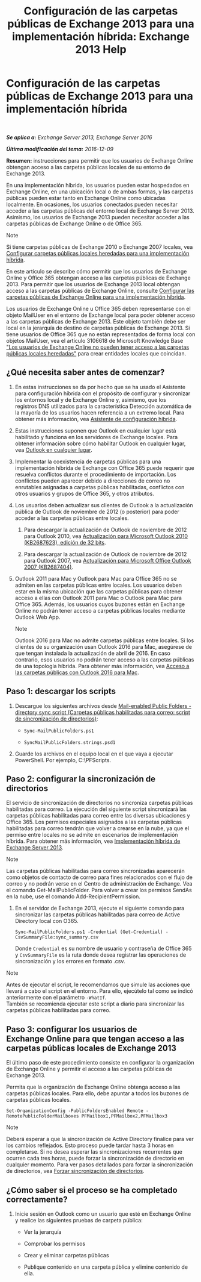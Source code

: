 ﻿---
title: 'Configuración de las carpetas públicas de Exchange 2013 para una implementación híbrida: Exchange 2013 Help'
TOCTitle: Configuración de las carpetas públicas de Exchange 2013 para una implementación híbrida
ms:assetid: b828520f-022c-4fcb-ab68-e1c330e87c33
ms:mtpsurl: https://technet.microsoft.com/es-es/library/Dn986544(v=EXCHG.150)
ms:contentKeyID: 65452453
ms.date: 04/23/2018
mtps_version: v=EXCHG.150
ms.translationtype: HT
---

# Configuración de las carpetas públicas de Exchange 2013 para una implementación híbrida

 

_**Se aplica a:** Exchange Server 2013, Exchange Server 2016_

_**Última modificación del tema:** 2016-12-09_

**Resumen:**  instrucciones para permitir que los usuarios de Exchange Online obtengan acceso a las carpetas públicas locales de su entorno de Exchange 2013.

En una implementación híbrida, los usuarios pueden estar hospedados en Exchange Online, en una ubicación local o de ambas formas, y las carpetas públicas pueden estar tanto en Exchange Online como ubicadas localmente. En ocasiones, los usuarios conectados pueden necesitar acceder a las carpetas públicas del entorno local de Exchange Server 2013. Asimismo, los usuarios de Exchange 2013 pueden necesitar acceder a las carpetas públicas de Exchange Online o de Office 365.


> [!NOTE]
> Si tiene carpetas públicas de Exchange&nbsp;2010 o Exchange&nbsp;2007 locales, vea <A href="configure-legacy-on-premises-public-folders-for-a-hybrid-deployment-exchange-2013-help.md">Configurar carpetas públicas locales heredadas para una implementación híbrida</A>.



En este artículo se describe cómo permitir que los usuarios de Exchange Online y Office 365 obtengan acceso a las carpetas públicas de Exchange 2013. Para permitir que los usuarios de Exchange 2013 local obtengan acceso a las carpetas públicas de Exchange Online, consulte [Configurar las carpetas públicas de Exchange Online para una implementación híbrida](configure-exchange-online-public-folders-for-a-hybrid-deployment-exchange-2013-help.md).

Los usuarios de Exchange Online u Office 365 deben representarse con el objeto MailUser en el entorno de Exchange local para poder obtener acceso a las carpetas públicas de Exchange 2013. Este objeto también debe ser local en la jerarquía de destino de carpetas públicas de Exchange 2013. Si tiene usuarios de Office 365 que no están representados de forma local con objetos MailUser, vea el artículo 3106618 de Microsoft Knowledge Base ["Los usuarios de Exchange Online no pueden tener acceso a las carpetas públicas locales heredadas"](https://go.microsoft.com/fwlink/p/?linkid=699451) para crear entidades locales que coincidan.

## ¿Qué necesita saber antes de comenzar?

1.  En estas instrucciones se da por hecho que se ha usado el Asistente para configuración híbrida con el propósito de configurar y sincronizar los entornos local y de Exchange Online y, asimismo, que los registros DNS utilizados para la característica Detección automática de la mayoría de los usuarios hacen referencia a un extremo local. Para obtener más información, vea [Asistente de configuración híbrida](https://technet.microsoft.com/es-es/library/hh529921\(v=exchg.150\)).

2.  Estas instrucciones suponen que Outlook en cualquier lugar está habilitado y funciona en los servidores de Exchange locales. Para obtener información sobre cómo habilitar Outlook en cualquier lugar, vea [Outlook en cualquier lugar](outlook-anywhere-exchange-2013-help.md).

3.  Implementar la coexistencia de carpetas públicas para una implementación híbrida de Exchange con Office 365 puede requerir que resuelva conflictos durante el procedimiento de importación. Los conflictos pueden aparecer debido a direcciones de correo no enrutables asignadas a carpetas públicas habilitadas, conflictos con otros usuarios y grupos de Office 365, y otros atributos.

4.  Los usuarios deben actualizar sus clientes de Outlook a la actualización pública de Outlook de noviembre de 2012 (o posterior) para poder acceder a las carpetas públicas entre locales.
    
    1.  Para descargar la actualización de Outlook de noviembre de 2012 para Outlook 2010, vea [Actualización para Microsoft Outlook 2010 (KB2687623), edición de 32 bits](https://www.microsoft.com/es-es/download/details.aspx?id=35702).
    
    2.  Para descargar la actualización de Outlook de noviembre de 2012 para Outlook 2007, vea [Actualización para Microsoft Office Outlook 2007 (KB2687404)](https://www.microsoft.com/es-es/download/details.aspx?id=35718).

5.  Outlook 2011 para Mac y Outlook para Mac para Office 365 no se admiten en las carpetas públicas entre locales. Los usuarios deben estar en la misma ubicación que las carpetas públicas para obtener acceso a ellas con Outlook 2011 para Mac o Outlook para Mac para Office 365. Además, los usuarios cuyos buzones están en Exchange Online no podrán tener acceso a carpetas públicas locales mediante Outlook Web App.
    

    > [!NOTE]
    > Outlook 2016 para Mac no admite carpetas públicas entre locales. Si los clientes de su organización usan Outlook 2016 para Mac, asegúrese de que tengan instalada la actualización de abril de 2016. En caso contrario, esos usuarios no podrán tener acceso a las carpetas públicas de una topología híbrida. Para obtener más información, vea <A href="accessing-public-folders-with-outlook-2016-for-mac-exchange-2013-help.md">Acceso a las carpetas públicas con Outlook 2016 para Mac</A>.



## Paso 1: descargar los scripts

1.  Descargue los siguientes archivos desde [Mail-enabled Public Folders - directory sync script (Carpetas públicas habilitadas para correo: script de sincronización de directorios)](https://www.microsoft.com/es-es/download/details.aspx?id=46381):
    
      - `Sync-MailPublicFolders.ps1`
    
      - `SyncMailPublicFolders.strings.psd1`

2.  Guarde los archivos en el equipo local en el que vaya a ejecutar PowerShell. Por ejemplo, C:\\PFScripts.

## Paso 2: configurar la sincronización de directorios

El servicio de sincronización de directorios no sincroniza carpetas públicas habilitadas para correo. La ejecución del siguiente script sincronizará las carpetas públicas habilitadas para correo entre las diversas ubicaciones y Office 365. Los permisos especiales asignados a las carpetas públicas habilitadas para correo tendrán que volver a crearse en la nube, ya que el permiso entre locales no se admite en escenarios de implementación híbrida. Para obtener más información, vea [Implementación híbrida de Exchange Server 2013](https://technet.microsoft.com/es-es/59e32000-4fcf-417f-a491-f1d8f9aeef9b\(exchg.150\)#doc).


> [!NOTE]
> Las carpetas públicas habilitadas para correo sincronizadas aparecerán como objetos de contacto de correo para fines relacionados con el flujo de correo y no podrán verse en el Centro de administración de Exchange. Vea el comando Get-MailPublicFolder. Para volver a crear los permisos SendAs en la nube, use el comando Add-RecipientPermission.



1.  En el servidor de Exchange 2013, ejecute el siguiente comando para sincronizar las carpetas públicas habilitadas para correo de Active Directory local con O365.
    
        Sync-MailPublicFolders.ps1 -Credential (Get-Credential) -CsvSummaryFile:sync_summary.csv
    
    Donde `Credential` es su nombre de usuario y contraseña de Office 365 y `CsvSummaryFile` es la ruta donde desea registrar las operaciones de sincronización y los errores en formato .csv.


> [!NOTE]
> Antes de ejecutar el script, le recomendamos que simule las acciones que llevará a cabo el script en el entorno. Para ello, ejecútelo tal como se indicó anteriormente con el parámetro <CODE>-WhatIf</CODE>.<BR>También se recomienda ejecutar este script a diario para sincronizar las carpetas públicas habilitadas para correo.



## Paso 3: configurar los usuarios de Exchange Online para que tengan acceso a las carpetas públicas locales de Exchange 2013

El último paso de este procedimiento consiste en configurar la organización de Exchange Online y permitir el acceso a las carpetas públicas de Exchange 2013.

Permita que la organización de Exchange Online obtenga acceso a las carpetas públicas locales. Para ello, debe apuntar a todos los buzones de carpetas públicas locales.

    Set-OrganizationConfig -PublicFoldersEnabled Remote -RemotePublicFolderMailboxes PFMailbox1,PFMailbox2,PFMailbox3


> [!NOTE]
> Deberá esperar a que la sincronización de Active&nbsp;Directory finalice para ver los cambios reflejados. Esto proceso puede tardar hasta 3 horas en completarse. Si no desea esperar las sincronizaciones recurrentes que ocurren cada tres horas, puede forzar la sincronización de directorio en cualquier momento. Para ver pasos detallados para forzar la sincronización de directorios, vea <A href="http://technet.microsoft.com/es-es/library/jj151771.aspx">Forzar sincronización de directorios</A>.



## ¿Cómo saber si el proceso se ha completado correctamente?

1.  Inicie sesión en Outlook como un usuario que esté en Exchange Online y realice las siguientes pruebas de carpeta pública:
    
      - Ver la jerarquía
    
      - Comprobar los permisos
    
      - Crear y eliminar carpetas públicas
    
      - Publique contenido en una carpeta pública y elimine contenido de ella.

